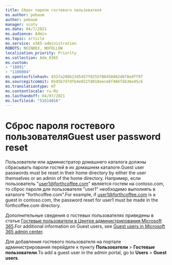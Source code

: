 ```yaml
---
title: Сброс пароля гостевого пользователя
ms.author: pebaum
author: pebaum
manager: scotv
ms.date: 04/7/2021
ms.audience: Admin
ms.topic: article
ms.service: o365-administration
ROBOTS: NOINDEX, NOFOLLOW
localization_priority: Priority
ms.collection: Adm_O365
ms.custom:
- "10891"
- "1100004"
ms.openlocfilehash: 833fa288b23d5457f0255f86458862d8f8edff97
ms.sourcegitcommit: 6545b7d7dfb4e022fd018eece6f466fdb36e45c6
ms.translationtype: HT
ms.contentlocale: ru-RU
ms.lasthandoff: 04/07/2021
ms.locfileid: "51614016"
---
```

# <a name="guest-user-password-reset"></a><span data-ttu-id="febd7-102">Сброс пароля гостевого пользователя</span><span class="sxs-lookup"><span data-stu-id="febd7-102">Guest user password reset</span></span>

<span data-ttu-id="febd7-103">Пользователи или администратор домашнего каталога должны сбрасывать пароли гостей в их домашнем каталоге.</span><span class="sxs-lookup"><span data-stu-id="febd7-103">Guest user passwords must be reset in their home directory by either the user themselves or an admin of the home directory.</span></span> <span data-ttu-id="febd7-104">Например, если пользователь "user1@forthcoffee.com" является гостем на contoso.com, то сброс пароля для пользователя "user1" необходимо выполнять в каталоге "forthcoffee.com".</span><span class="sxs-lookup"><span data-stu-id="febd7-104">For example, if user1@forthcoffee.com is a guest in contoso.com, the password reset for user1 must be made in the forthcoffee.com directory.</span></span>

<span data-ttu-id="febd7-105">Дополнительные сведения о гостевых пользователях приведены в статье [Гостевые пользователи в Центре администрирования Microsoft 365](https://docs.microsoft.com/microsoft-365/admin/add-users/about-guest-users).</span><span class="sxs-lookup"><span data-stu-id="febd7-105">For additional information on Guest users, see [Guest users in Microsoft 365 admin center](https://docs.microsoft.com/microsoft-365/admin/add-users/about-guest-users).</span></span>

<span data-ttu-id="febd7-106">Для добавления гостевого пользователя на портале администрирования перейдите к пункту **Пользователи** > **Гостевые пользователи**.</span><span class="sxs-lookup"><span data-stu-id="febd7-106">To add a guest user in the admin portal, go to **Users** > **Guest users**.</span></span>